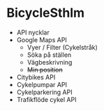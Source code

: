 # BicycleSthlm

* API nycklar
* Google Maps API
  * Vyer / Filter (Cykelstråk)
  * Söka på ställen
  * Vägbeskrivning
  * ~~Min position~~
* Citybikes API
* Cykelpumpar API
* Cykelparkering API
* Trafikflöde cykel API
